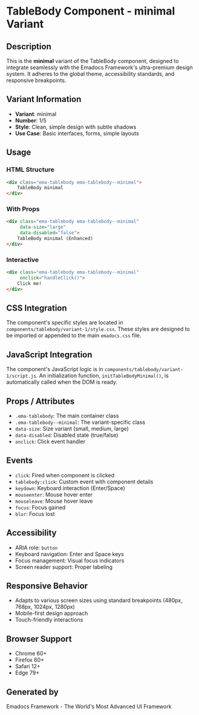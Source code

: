 # TableBody Component - minimal Variant

## Description
This is the **minimal** variant of the TableBody component, designed to integrate seamlessly with the Emadocs Framework's ultra-premium design system. It adheres to the global theme, accessibility standards, and responsive breakpoints.

## Variant Information
- **Variant**: minimal
- **Number**: 1/5
- **Style**: Clean, simple design with subtle shadows
- **Use Case**: Basic interfaces, forms, simple layouts

## Usage

### HTML Structure
```html
<div class="ema-tablebody ema-tablebody--minimal">
    TableBody minimal
</div>
```

### With Props
```html
<div class="ema-tablebody ema-tablebody--minimal" 
     data-size="large" 
     data-disabled="false">
    TableBody minimal (Enhanced)
</div>
```

### Interactive
```html
<div class="ema-tablebody ema-tablebody--minimal" 
     onclick="handleClick()">
    Click me!
</div>
```

## CSS Integration
The component's specific styles are located in `components/tablebody/variant-1/style.css`. These styles are designed to be imported or appended to the main `emadocs.css` file.

## JavaScript Integration
The component's JavaScript logic is in `components/tablebody/variant-1/script.js`. An initialization function, `initTableBodyMinimal()`, is automatically called when the DOM is ready.

## Props / Attributes
- `.ema-tablebody`: The main container class
- `.ema-tablebody--minimal`: The variant-specific class
- `data-size`: Size variant (small, medium, large)
- `data-disabled`: Disabled state (true/false)
- `onclick`: Click event handler

## Events
- `click`: Fired when component is clicked
- `tablebody:click`: Custom event with component details
- `keydown`: Keyboard interaction (Enter/Space)
- `mouseenter`: Mouse hover enter
- `mouseleave`: Mouse hover leave
- `focus`: Focus gained
- `blur`: Focus lost

## Accessibility
- ARIA role: `button`
- Keyboard navigation: Enter and Space keys
- Focus management: Visual focus indicators
- Screen reader support: Proper labeling

## Responsive Behavior
- Adapts to various screen sizes using standard breakpoints (480px, 768px, 1024px, 1280px)
- Mobile-first design approach
- Touch-friendly interactions

## Browser Support
- Chrome 60+
- Firefox 60+
- Safari 12+
- Edge 79+

## Generated by
Emadocs Framework - The World's Most Advanced UI Framework
